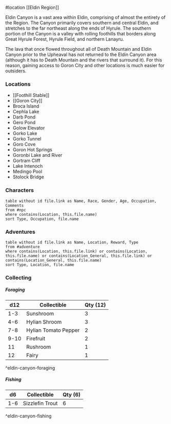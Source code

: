 #location [[Eldin Region]]

Eldin Canyon is a vast area within Eldin, comprising of almost the entirety of the Region. The Canyon primarily covers southern and central Eldin, and stretches to the far northeast along the ends of Hyrule. The southern portion of the Canyon is a valley with rolling foothills that borders along Great Hyrule Forest, Hyrule Field, and northern Lanayru.

The lava that once flowed throughout all of Death Mountain and Eldin Canyon prior to the Upheaval has not returned to the Eldin Canyon area (although it has to Death Mountain and the rivers that surround it). For this reason, gaining access to Goron City and other locations is much easier for outsiders.

### Locations

* [[Foothill Stable]]
* [[Goron City]]
* Broca Island
* Cephla Lake
* Darb Pond
* Gero Pond
* Golow Elevator
* Gorko Lake
* Gorko Tunnel
* Goro Cove
* Goron Hot Springs
* Goronbi Lake and River
* Gortram Cliff
* Lake Intenoch
* Medingo Pool
* Stolock Bridge

### Characters
```dataview
table without id file.link as Name, Race, Gender, Age, Occupation, Comments
from #npc
where contains(Location, this.file.name)
sort Type, Occupation, file.name
```

### Adventures
```dataview
table without id file.link as Name, Location, Reward, Type
from #adventure
where contains(Location, this.file.link) or contains(Location, this.file.name) or contains(Location_General, this.file.link) or contains(Location_General, this.file.name)
sort Type, Location, file.name
```

### Collecting

##### Foraging

| d12  | Collectible          | Qty (12) |
| ---- | -------------------- | -------- |
| 1-3  | Sunshroom            | 3        |
| 4-6  | Hylian Shroom        | 3        |
| 7-8  | Hylian Tomato Pepper | 2        |
| 9-10 | Firefruit           | 2        |
| 11   | Rushroom             | 1        |
| 12   | Fairy                | 1        |
^eldin-canyon-foraging

##### Fishing

| d6  | Collectible     | Qty (6) |
| --- | --------------- | ------- |
| 1-6 | Sizzlefin Trout | 6       |
^eldin-canyon-fishing
